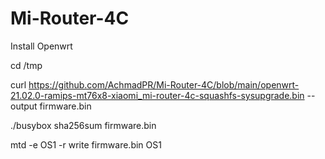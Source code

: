 # Mi-Router-4C
Install Openwrt

cd /tmp

curl https://github.com/AchmadPR/Mi-Router-4C/blob/main/openwrt-21.02.0-ramips-mt76x8-xiaomi_mi-router-4c-squashfs-sysupgrade.bin --output firmware.bin 

./busybox sha256sum firmware.bin

mtd -e OS1 -r write firmware.bin OS1
